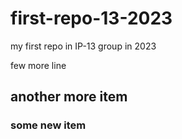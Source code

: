# first-repo-13-2023

my first repo in IP-13 group in 2023

few more line

## another more item

### some new item
